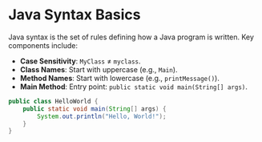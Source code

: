 # Java Syntax Basics

Java syntax is the set of rules defining how a Java program is written. Key components include:

- **Case Sensitivity**: `MyClass` ≠ `myclass`.
- **Class Names**: Start with uppercase (e.g., `Main`).
- **Method Names**: Start with lowercase (e.g., `printMessage()`).
- **Main Method**: Entry point: `public static void main(String[] args)`.

```java
public class HelloWorld {
    public static void main(String[] args) {
        System.out.println("Hello, World!");
    }
}
